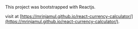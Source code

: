 This project was bootstrapped with Reactjs.

visit at [https://mrinjamul.github.io/react-currency-calculator/](https://mrinjamul.github.io/react-currency-calculator/).
